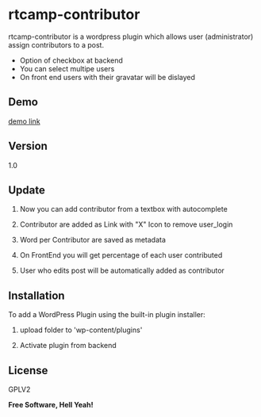 rtcamp-contributor
=========

rtcamp-contributor is a wordpress plugin which allows user (administrator) assign contributors to a post.

  - Option of checkbox at backend
  - You can select multipe users
  - On front end users with their gravatar will be dislayed

Demo
----
[demo link]

Version
----

1.0

Update
-------
1) Now you can add contributor from a textbox with autocomplete

2) Contributor are added as Link with "X" Icon to remove user_login

3) Word per Contributor are saved as metadata

4) On FrontEnd you will get percentage of each user contributed 

5) User who edits post will be automatically added as contributor


Installation
--------------

To add a WordPress Plugin using the built-in plugin installer:

1) upload folder to 'wp-content/plugins'

2) Activate plugin from backend


License
----

GPLV2


**Free Software, Hell Yeah!**

[demo link]:http://rtcampassignment.webege.com/rtcamp-contributor-demo/
